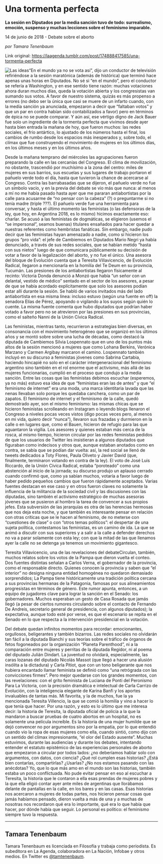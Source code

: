 # Una tormenta perfecta

**La sesión en Diputados por la media sanción tuvo de todo: surrealismo, emoción, suspenso y muchas lecciones sobre el feminismo imparable.**

14 de junio de 2018 - Debate sobre el aborto

_por Tamara Tenenbaum_

Link original: https://laagenda.tumblr.com/post/174888417585/una-tormenta-perfecta

![Las ideas](https://64.media.tumblr.com/aa45d9bb0b66c275469e10df6726c5e9/tumblr_inline_pabtapo6Vr1t6q87u_500.jpg)“En el mundo ya no se vota así”, dijo un conductor de televisión refiriéndose a la sesión maratónica (además de histórica) que terminó hace apenas unas horas en Diputados. No sé si “en el mundo”, pero el conductor se refería a Washington, y en ese sentido tiene razón: muchas votaciones ahora duran muchos días, queda la votación abierta y los congresistas van sumando sus votos. A favor de nuestro sistema, quizás es más propenso a errores (no debo ser la única que casi se muere de un infarto cuando, con la media sanción ya anunciada, empezaron a decir que “faltaban votos” y que un par en contra habían sido contabilizados a favor) pero en términos de épica no se puede comparar. Y aún así, ese vértigo digno de Jack Bauer fue solo un ingrediente de la tormenta perfecta que vivimos desde ayer hasta bien entrada la mañana de hoy, que fueron muchos: las redes sociales, el frío antártico, lo ajustado de los números hasta el final, los cambios de rumbo desde los espacios más inesperados y, sobre todo, el clímax que fue construyendo el movimiento de mujeres en los últimos días, en los últimos meses y en los últimos años.


Desde la mañana temprano del miércoles las agrupaciones fueron preparando la calle en las cercanías del Congreso. El clima de movilización, no obstante, trascendió por muchísimo a la zona del centro: miles de mujeres en sus barrios, sus escuelas y sus lugares de trabajo portaron el pañuelo verde todo el día, hasta que tuvieron la chance de acercarse al Congreso. Contra las barrabasadas que se dijeron, el pañuelo verde no fue un símbolo vacío, y en la previa del debate se vio más que nunca: al menos a mí no me había pasado hasta ayer que me pararan antiabortistas por la calle para acusarme de “no pensar con la cabeza” (?) o preguntarme si no tenía madre (triple ???). El pañuelo verde fue una herramienta para conversar, y hasta el último momento las feministas (o las defensoras de la ley, que hoy, en Argentina 2018, es lo mismo) hicimos exactamente eso: charlar. Se acusó a las feministas de dogmáticas, se eligieron (usemos el “se impersonal”, seamos buenas) titulares ensañados para hacer quedar a nuestras referentes como hembristas fanáticas. Sin embargo, nadie pudo decir que las feministas hayan amenazado a nadie, como sí hicieron los grupos “pro vida”: el jefe de Cambiemos en Diputados Mario Negri ya había denunciado, a través de sus redes sociales, que se habían metido “hasta con sus nietos” luego de que comunicara públicamente su decisión de votar a favor de la legalización del aborto, y no fue el único. Una asesora del bloque de Evolución cuenta que a Teresita Villavicencio, de Evolución Radical, llegaron a mencionarla en la homilía del Te Deum en su provincia, Tucumán. Las presiones de los antiabortistas llegaron físicamente al recinto: Victoria Donda denunció a Monzó que había “un señor con un delantal, vestido de médico” sentado en el sector de los asesores, a pesar de que se había acordado explícitamente que solo los asesores podían estar allí durante la sesión. Se habló de varios invitados más del lado antiabortista en esa misma línea: incluso estuvo (según una fuente en off) la senadora Elías de Pérez, apoyando o vigilando a los suyos según quién lo cuente. La misma fuente comenta que hubo diputados que podrían haber votado a favor pero no se atrevieron por las presiones en sus provincias, como el salteño Nanni de la Unión Cívica Radical. 


Las feministas, mientras tanto, recurrieron a estrategias bien diversas, en consonancia con el movimiento heterogéneo que se organizó en los últimos años y se montó sobre sobre una lucha de décadas, como destacó la diputada de Cambiemos Silvia Lospennato que en uno de los puntos más altos de la sesión mencionó a mujeres que como Lohana Berkins, Verónica Marzano y Carmen Argibay marcaron el camino. Lospennato también incluyó en su discurso a feministas jóvenes como Sabrina Cartabia, haciendo hincapié no solo en el carácter intergeneracional del feminismo argentino sino también en el rol enorme que el activismo, más allá de las mujeres funcionarias, cumplió en el proceso que condujo a la media sanción. Entre las cosas que las feministas debimos escuchar (esperemos, ya no más) estuvo esa idea de que “feministas eran las de antes” y que “el feminismo de internet” era una moda, una marca identitaria lavada que las nenas llevaban solo porque les quedaba canchera, como un par de zapatos. El feminismo de internet y el feminismo de la calle, quedó demostrado ayer, son el mismo feminismo: las mismas chicas que se hicieron feministas scrolleando en Instagram o leyendo blogs llenaron el Congreso a niveles pocas veces vistos (digo pocas veces pero, al menos en mi vida, quiero decir “nunca”), llevaron sus frazadas y durmieron en la calle o en lugares que, como el Bauen, hicieron de refugio para las que aguantaron la vigilia. Los asesores y quienes estaban más cerca de la rosca, al mismo tiempo, hicieron circular por las redes feministas pedidos de que los usuarios de Twitter les insistieran a algunos diputados que figuraban como indecisos y otros que, aunque estaban anotados como en contra, se sabía que se podían dar vuelta: así, la red social se llenó de tweets dedicados a Toty Flores, Paula Oliveto y Javier David (que, finalmente, terminaron votando en contra de la ley). El voto de José Luis Riccardo, de la Unión Cívica Radical, estaba “poroteado” como una abstención al inicio de la jornada; su discurso produjo un aplauso cerrado cuando confirmó que, como ya sabían muchos, votaría a favor luego de haber pedido pequeños cambios que fueron rápidamente aceptados. Varias fuentes destacan en ese caso y en otros fueron claves no solamente la influencia de la militancia de la sociedad civil y las discusiones con las diputadas, sino también el activismo estratégico de muchas asesoras jóvenes que se pusieron al hombro la tarea de convencer a sus propios jefes. Esta subversión de las jerarquías es otra de las herencias hermosas que nos deja esta noche, y que también es interesante pensar en relación con otras críticas que se le hacen al feminismo, de no meterse con “cuestiones de clase” o con “otros temas políticos”: el despertar de una sujeta política, contestamos las feministas, es un camino de ida. La que se animó a discutir con sus superiores y a salir a la calle a defender derechos no va a parar solamente con esta ley; con que la mitad de las que llenamos ayer la calle no se detenga ya tenemos un movimiento gigantesco.


Teresita Villavicencio, una de las revelaciones del debateCirculan, también, muchos relatos sobre los votos de la Pampa que dieron vuelta el conteo. Dos fuentes distintas señalan a Carlos Verna, el gobernador de la provincia, como el responsable directo. Quienes conocen la provincia y saben que “el interior” no designa ninguna entidad homogénea no quedaron demasiado sorprendidos; La Pampa tiene históricamente una tradición política cercana a sus provincias hermanas de la Patagonia, famosas por sus alineamientos progresistas en términos de género. Este rumor apunta, entonces, a un equipo de jugadores clave para lograr la sanción en el Senado: los gobernadores. Muchos esperaban un gesto de Casa Rosada que jamás llegó (a pesar de ciertos rumores circulando sobre el contacto de Fernando De Andreis, secretario general de presidencia, con algunos diputados); la expectativa, aunque todo esté por verse, es que el escenario se repita en el Senado en lo que respecta a la intervención presidencial en la votación.


Del debate quedan infinitos momentos para recordar: emocionantes, orgullosos, beligerantes y también bizarros. Las redes sociales no olvidarán tan fácil a la diputada Bianchi y sus teorías sobre el tráfico de órganos de fetos fogoneados por la organización “Planeta Parenthood”, ni a la comparación entre mujeres y perritas de la diputada Regidor, ni al poema del diputado Julián Dindart. La juventud no olvidará, especialmente, las caras lozanas del diputado Nicolás Massot (que llegó a hacer una alusión insólita a la dictadura) y Carla Pitiot, que con un tono beligerante que nos hubiera encantado llamar feminista se definió como “una retrógrada con las convicciones firmes”. Pero mejor quedarse con los grandes momentos, con las revelaciones: con el grito feminista de Luciana de Ponti del Peronismo Para La Victoria, con la precisión dramática e intelectual de Carla Carrizo de Evolución, con la inteligencia elegante de Karina Banfi y los aportes invaluables de tantas más. Mi favorita, y la de muchos, fue la ya mencionada Teresita Villencio, la que se comió la homilía y vino a hacer lo que tenía que hacer. Por una razón, y esto es lo último que me interesa decir: la historia de Teresita, la diputada oficial de policía a la que la mandaron a buscar pruebas de cuatro abortos en un hospital, no es solamente una película increíble. Es la historia de una mujer humilde que se dejó convencer no por argumentos sino por la empatía, por lo que entendió cuando vio la ropa de esas mujeres como ella, cuando sintió, como dijo con un sentido del clímax impresionante, “el olor del Estado ausente”. Muchas estuvimos, durante las audiencias y durante los debates, intentando entender el estatuto epistémico de las experiencias personales de aborto que empezaron a circular por todos lados: ¿no deberíamos hablar solo con argumentos, con datos, con ciencia? ¿Qué rol cumplen esas historias? ¿Está bien contarlas, compartirlas? ¿Usarlas? ¿No nos estamos pasando con las anécdotas? Yo, que lo que más amo en el mundo son las historias, también estaba un poco conflictuada. No pude evitar pensar en eso al escuchar a Teresita, la historia que le contaron a ella esas prendas de mujeres pobres y la que ella eligió contar ayer ante miles de argentinas que llorábamos delante de pantallas en la calle, en los bares y en las casas. Esas historias nos acercaron a mujeres de todas partes, nos hicieron pensar cosas que jamás habíamos pensado, dieron vuelta a más de una y a muchas de nosotras nos recordaron qué era lo importante, qué era lo que había que hacer, por dónde había que seguir. Lo personal es político: el feminismo siempre tuvo la respuesta.
 



---

 Tamara Tenenbaum
-----------------

 Tamara Tenenbaum es licenciada en Filosofía y trabaja como periodista. Es subeditora en La Agenda, colaboradora en La Nación, Infobae y otros medios. En Twitter es [@tamtenenbaum](https://twitter.com/tamtenenbaum). 

